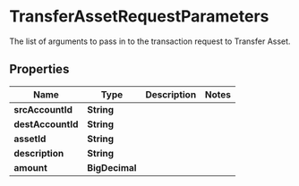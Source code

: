 

# TransferAssetRequestParameters

The list of arguments to pass in to the transaction request to Transfer Asset.

## Properties

| Name | Type | Description | Notes |
|------------ | ------------- | ------------- | -------------|
|**srcAccountId** | **String** |  |  |
|**destAccountId** | **String** |  |  |
|**assetId** | **String** |  |  |
|**description** | **String** |  |  |
|**amount** | **BigDecimal** |  |  |



